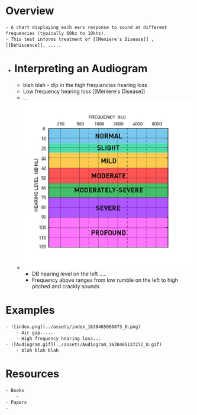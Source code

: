 # Overview
	- A chart displaying each ears response to sound at different frequencies (typically 60hz to 10khz).
	- This test informs treatment of [[Meniere's Disease]] , [[Dehiscence]], .....
- # Interpreting an Audiogram
	- blah blah - dip in the high frequencies hearing loss
	- Low frequency hearing loss [[Meniere's Disease]]
	- ...
	- ![audiogram-chart-color-coded.jpg](../assets/audiogram-chart-color-coded_1638465005959_0.jpg)
		- DB hearing level on the left .....
		- Frequency above ranges from low rumble on the left to high pitched and crackly sounds
# Examples
	- ![index.png](../assets/index_1638465060873_0.png)
		- Air gap.....
		- High frequency hearing loss...
	- ![Audiogram.gif](../assets/Audiogram_1638465137272_0.gif)
		- blah blah blah
# Resources
	- Books
		-
	- Papers
	-